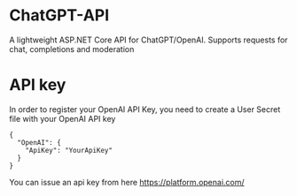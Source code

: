 # ChatGPT-API
A lightweight ASP.NET Core API for ChatGPT/OpenAI. Supports requests for chat, completions and moderation

# API key
In order to register your OpenAI API Key, you need to create a User Secret file with your OpenAI API key
```
{
  "OpenAI": {
    "ApiKey": "YourApiKey"
  }
}
```
You can issue an api key from here https://platform.openai.com/
